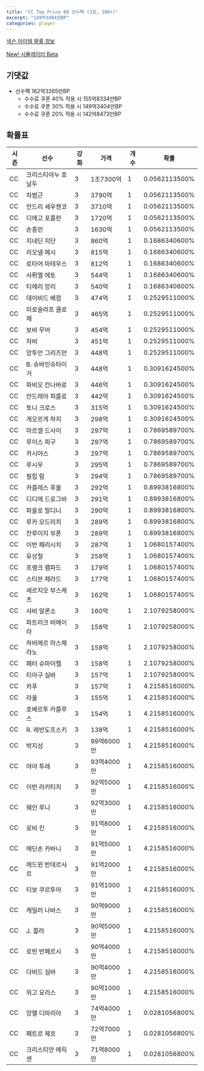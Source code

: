 ```yaml
---
title: "CC Top Price 60 선수팩 (3강, 106+)"
excerpt: "149억3404만BP"
categories: player
---
```

[넥슨 아이템 확률 정보](http://iteminfo.nexon.com/probability/fco?sn=7336)

[New! 시뮬레이터 Beta](/simulator/7336)
## 기댓값
- 선수팩 162억3265만BP
  - 수수료 쿠폰 40% 적용 시 155억8334만BP
  - 수수료 쿠폰 30% 적용 시 149억3404만BP
  - 수수료 쿠폰 20% 적용 시 142억8473만BP


## 확률표

|시즌|선수|강화|가격|개수|확률|
|---|---|---|---|---|---|
|CC|크리스티아누 호날두|3|1조7300억|1|0.0562113500%|
|CC|차범근|3|3790억|1|0.0562113500%|
|CC|안드리 셰우첸코|3|3710억|1|0.0562113500%|
|CC|디에고 포를란|3|1720억|1|0.0562113500%|
|CC|손흥민|3|1630억|1|0.0562113500%|
|CC|지네딘 지단|3|860억|1|0.1686340600%|
|CC|리오넬 메시|3|815억|1|0.1686340600%|
|CC|로타어 마테우스|3|812억|1|0.1686340600%|
|CC|사뮈엘 에토|3|544억|1|0.1686340600%|
|CC|티에리 앙리|3|540억|1|0.1686340600%|
|CC|데이비드 베컴|3|474억|1|0.2529511000%|
|CC|미로슬라프 클로제|3|465억|1|0.2529511000%|
|CC|보비 무어|3|454억|1|0.2529511000%|
|CC|차비|3|451억|1|0.2529511000%|
|CC|앙투안 그리즈만|3|448억|1|0.2529511000%|
|CC|B. 슈바인슈타이거|3|448억|1|0.3091624500%|
|CC|파비오 칸나바로|3|446억|1|0.3091624500%|
|CC|안드레아 피를로|3|442억|1|0.3091624500%|
|CC|토니 크로스|3|315억|1|0.3091624500%|
|CC|게오르게 하지|3|298억|1|0.3091624500%|
|CC|마르셀 드사이|3|297억|1|0.7869589700%|
|CC|루이스 피구|3|297억|1|0.7869589700%|
|CC|카시야스|3|297억|1|0.7869589700%|
|CC|루시우|3|295억|1|0.7869589700%|
|CC|필립 람|3|294억|1|0.7869589700%|
|CC|카를레스 푸욜|3|292억|1|0.8993816800%|
|CC|디디에 드로그바|3|291억|1|0.8993816800%|
|CC|파올로 말디니|3|290억|1|0.8993816800%|
|CC|루카 모드리치|3|289억|1|0.8993816800%|
|CC|잔루이지 부폰|3|289억|1|0.8993816800%|
|CC|이반 페리시치|3|287억|1|1.0680157400%|
|CC|유상철|3|258억|1|1.0680157400%|
|CC|프랭크 램파드|3|179억|1|1.0680157400%|
|CC|스티븐 제라드|3|177억|1|1.0680157400%|
|CC|세르지오 부스케츠|3|162억|1|1.0680157400%|
|CC|샤비 알론소|3|160억|1|2.1079258000%|
|CC|파트리크 비에이라|3|158억|1|2.1079258000%|
|CC|하비에르 마스체라노|3|158억|1|2.1079258000%|
|CC|페터 슈마이켈|3|158억|1|2.1079258000%|
|CC|티아구 실바|3|157억|1|2.1079258000%|
|CC|카푸|3|157억|1|4.2158516000%|
|CC|라울|3|155억|1|4.2158516000%|
|CC|호베르투 카를루스|3|154억|1|4.2158516000%|
|CC|R. 레반도프스키|3|138억|1|4.2158516000%|
|CC|박지성|3|99억6000만|1|4.2158516000%|
|CC|야야 투레|3|93억4000만|1|4.2158516000%|
|CC|이반 라키티치|3|92억5000만|1|4.2158516000%|
|CC|웨인 루니|3|92억3000만|1|4.2158516000%|
|CC|로비 킨|3|91억8000만|1|4.2158516000%|
|CC|에딘손 카바니|3|91억5000만|1|4.2158516000%|
|CC|에드윈 반데르사르|3|91억2000만|1|4.2158516000%|
|CC|티보 쿠르투아|3|91억1000만|1|4.2158516000%|
|CC|케일러 나바스|3|90억9000만|1|4.2158516000%|
|CC|J. 콜러|3|90억5000만|1|4.2158516000%|
|CC|로빈 반페르시|3|90억4000만|1|4.2158516000%|
|CC|다비드 실바|3|90억4000만|1|4.2158516000%|
|CC|위고 요리스|3|90억1000만|1|4.2158516000%|
|CC|앙헬 디마리아|3|74억4000만|1|0.0281056800%|
|CC|페트르 체흐|3|72억7000만|1|0.0281056800%|
|CC|크리스티안 에릭센|3|71억8000만|1|0.0281056800%|
